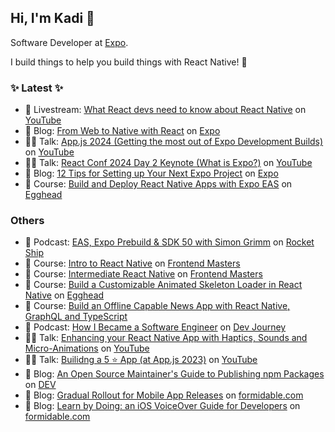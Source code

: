 ## Hi, I'm Kadi 👋

Software Developer at [Expo](https://expo.dev/).

I build things to help you build things with React Native! 💚

### ✨ Latest ✨
- 🎥 Livestream: [What React devs need to know about React Native](https://www.youtube.com/live/iB7sc-fzpWw) on [YouTube](https://www.youtube.com/@ExpoDevelopers)
- 📝 Blog: [From Web to Native with React](https://expo.dev/blog/from-web-to-native-with-react) on [Expo](https://expo.dev)
- 👩‍💻 Talk: [App.js 2024 (Getting the most out of Expo Development Builds)](https://www.youtube.com/watch?v=7J8LRpja9_o) on [YouTube](https://www.youtube.com/watch?v=MdCn0Iq0ucU&t=8050s)
- 👩‍💻 Talk: [React Conf 2024 Day 2 Keynote (What is Expo?)](https://www.youtube.com/watch?v=Q5SMmKb7qVI&t=1582s) on [YouTube](https://www.youtube.com/watch?v=Q5SMmKb7qVI&t=1582s)
- 📝 Blog: [12 Tips for Setting up Your Next Expo Project](https://expo.dev/blog/12-tips-for-setting-up-your-next-expo-project) on [Expo](https://expo.dev)
- 📖 Course: [Build and Deploy React Native Apps with Expo EAS](https://egghead.io/courses/build-and-deploy-react-native-apps-with-expo-eas-85ab521e) on [Egghead](https://egghead.io/)

### Others
- 🎤 Podcast: [EAS, Expo Prebuild & SDK 50 with Simon Grimm](https://www.youtube.com/watch?v=pPQNDHCOoAE) on [Rocket Ship](https://podcast.galaxies.dev/episodes/025-eas-expo-prebuild-sdk-50-with-kadi-kraman)
- 📖 Course: [Intro to React Native](https://frontendmasters.com/courses/react-native-v2/) on [Frontend Masters](https://frontendmasters.com/)
- 📖 Course: [Intermediate React Native](https://frontendmasters.com/courses/intermediate-react-native/) on [Frontend Masters](https://frontendmasters.com/)
- 📖 Course: [Build a Customizable Animated Skeleton Loader in React Native](https://egghead.io/courses/building-a-customizable-animated-skeleton-loader-in-react-native-51f6231d) on [Egghead](https://egghead.io/)
- 📖 Course: [Build an Offline Capable News App with React Native, GraphQL and TypeScript](https://egghead.io/courses/build-a-news-app-with-react-native-graphql-and-typescript-08814691)
- 🎤 Podcast: [How I Became a Software Engineer](https://devjourney.info/Guests/170-KadiKraman.html) on [Dev Journey](https://devjourney.info/)
- 👩‍💻 Talk: [Enhancing your React Native App with Haptics, Sounds and Micro-Animations](https://www.youtube.com/watch?v=hDGASxkKEXE) on [YouTube](https://www.youtube.com/channel/UCaMBBYKzkQBbMPH7jp5QSew)
- 👩‍💻 Talk: [Builidng a 5 ⭐️ App (at App.js 2023)](https://www.youtube.com/watch?v=M41gyfCwVbM) on [YouTube](https://www.youtube.com/watch?v=M41gyfCwVbM)
- 📝 Blog: [An Open Source Maintainer's Guide to Publishing npm Packages](https://dev.to/kadikraman/an-open-source-maintainer-s-guide-to-publishing-npm-packages-1218) on [DEV](https://dev.to/)
- 📝 Blog: [Gradual Rollout for Mobile App Releases](https://formidable.com/blog/2022/mobile-app-rollout/) on [formidable.com](https://formidable.com/)
- 📝 Blog: [Learn by Doing: an iOS VoiceOver Guide for Developers](https://formidable.com/blog/2023/ios-voiceover-guide-for-developers/) on [formidable.com](https://formidable.com/)
